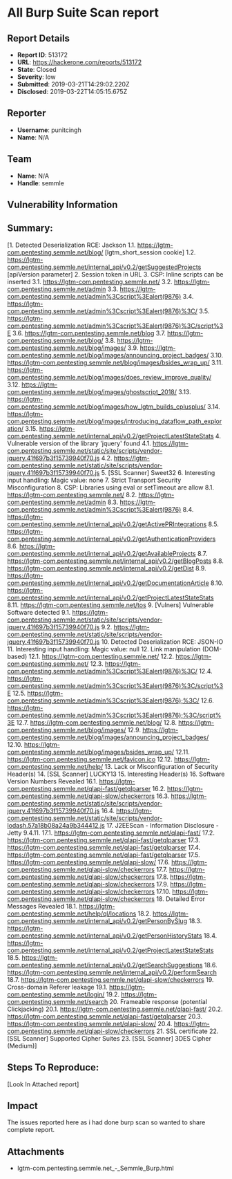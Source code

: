 # All Burp Suite Scan report

## Report Details
- **Report ID**: 513172
- **URL**: https://hackerone.com/reports/513172
- **State**: Closed
- **Severity**: low
- **Submitted**: 2019-03-21T14:29:02.220Z
- **Disclosed**: 2019-03-22T14:05:15.675Z

## Reporter
- **Username**: punitcingh
- **Name**: N/A

## Team
- **Name**: N/A
- **Handle**: semmle

## Vulnerability Information
## Summary:
[1. Detected Deserialization RCE: Jackson
1.1. https://lgtm-com.pentesting.semmle.net/blog/ [lgtm_short_session cookie]
1.2. https://lgtm-com.pentesting.semmle.net/internal_api/v0.2/getSuggestedProjects [apiVersion parameter]
2. Session token in URL
3. CSP: Inline scripts can be inserted
3.1. https://lgtm-com.pentesting.semmle.net/
3.2. https://lgtm-com.pentesting.semmle.net/admin
3.3. https://lgtm-com.pentesting.semmle.net/admin%3Cscript%3Ealert(9876)
3.4. https://lgtm-com.pentesting.semmle.net/admin%3Cscript%3Ealert(9876)%3C/
3.5. https://lgtm-com.pentesting.semmle.net/admin%3Cscript%3Ealert(9876)%3C/script%3E
3.6. https://lgtm-com.pentesting.semmle.net/blog
3.7. https://lgtm-com.pentesting.semmle.net/blog/
3.8. https://lgtm-com.pentesting.semmle.net/blog/images/
3.9. https://lgtm-com.pentesting.semmle.net/blog/images/announcing_project_badges/
3.10. https://lgtm-com.pentesting.semmle.net/blog/images/bsides_wrap_up/
3.11. https://lgtm-com.pentesting.semmle.net/blog/images/does_review_improve_quality/
3.12. https://lgtm-com.pentesting.semmle.net/blog/images/ghostscript_2018/
3.13. https://lgtm-com.pentesting.semmle.net/blog/images/how_lgtm_builds_cplusplus/
3.14. https://lgtm-com.pentesting.semmle.net/blog/images/introducing_dataflow_path_exploration/
3.15. https://lgtm-com.pentesting.semmle.net/internal_api/v0.2/getProjectLatestStateStats
4. Vulnerable version of the library 'jquery' found
4.1. https://lgtm-com.pentesting.semmle.net/static/site/scripts/vendor-jquery.41f697b3f15739940f70.js
4.2. https://lgtm-com.pentesting.semmle.net/static/site/scripts/vendor-jquery.41f697b3f15739940f70.js
5. [SSL Scanner] Sweet32
6. Interesting input handling: Magic value: none
7. Strict Transport Security Misconfiguration
8. CSP: Libraries using eval or setTimeout are allow
8.1. https://lgtm-com.pentesting.semmle.net/
8.2. https://lgtm-com.pentesting.semmle.net/admin
8.3. https://lgtm-com.pentesting.semmle.net/admin%3Cscript%3Ealert(9876)
8.4. https://lgtm-com.pentesting.semmle.net/internal_api/v0.2/getActivePRIntegrations
8.5. https://lgtm-com.pentesting.semmle.net/internal_api/v0.2/getAuthenticationProviders
8.6. https://lgtm-com.pentesting.semmle.net/internal_api/v0.2/getAvailableProjects
8.7. https://lgtm-com.pentesting.semmle.net/internal_api/v0.2/getBlogPosts
8.8. https://lgtm-com.pentesting.semmle.net/internal_api/v0.2/getDist
8.9. https://lgtm-com.pentesting.semmle.net/internal_api/v0.2/getDocumentationArticle
8.10. https://lgtm-com.pentesting.semmle.net/internal_api/v0.2/getProjectLatestStateStats
8.11. https://lgtm-com.pentesting.semmle.net/tos
9. [Vulners] Vulnerable Software detected
9.1. https://lgtm-com.pentesting.semmle.net/static/site/scripts/vendor-jquery.41f697b3f15739940f70.js
9.2. https://lgtm-com.pentesting.semmle.net/static/site/scripts/vendor-jquery.41f697b3f15739940f70.js
10. Detected Deserialization RCE: JSON-IO
11. Interesting input handling: Magic value: null
12. Link manipulation (DOM-based)
12.1. https://lgtm-com.pentesting.semmle.net/
12.2. https://lgtm-com.pentesting.semmle.net/
12.3. https://lgtm-com.pentesting.semmle.net/admin%3Cscript%3Ealert(9876)%3C/
12.4. https://lgtm-com.pentesting.semmle.net/admin%3Cscript%3Ealert(9876)%3C/script%3E
12.5. https://lgtm-com.pentesting.semmle.net/admin%3Cscript%3Ealert(9876);%3C/
12.6. https://lgtm-com.pentesting.semmle.net/admin%3Cscript%3Ealert(9876);%3C/script%3E
12.7. https://lgtm-com.pentesting.semmle.net/blog/
12.8. https://lgtm-com.pentesting.semmle.net/blog/images/
12.9. https://lgtm-com.pentesting.semmle.net/blog/images/announcing_project_badges/
12.10. https://lgtm-com.pentesting.semmle.net/blog/images/bsides_wrap_up/
12.11. https://lgtm-com.pentesting.semmle.net/favicon.ico
12.12. https://lgtm-com.pentesting.semmle.net/help/
13. Lack or Misconfiguration of Security Header(s)
14. [SSL Scanner] LUCKY13
15. Interesting Header(s)
16. Software Version Numbers Revealed
16.1. https://lgtm-com.pentesting.semmle.net/qlapi-fast/getqlparser
16.2. https://lgtm-com.pentesting.semmle.net/qlapi-slow/checkerrors
16.3. https://lgtm-com.pentesting.semmle.net/static/site/scripts/vendor-jquery.41f697b3f15739940f70.js
16.4. https://lgtm-com.pentesting.semmle.net/static/site/scripts/vendor-lodash.57a18b08a24a9b344412.js
17. J2EEScan - Information Disclosure - Jetty 9.4.11.
17.1. https://lgtm-com.pentesting.semmle.net/qlapi-fast/
17.2. https://lgtm-com.pentesting.semmle.net/qlapi-fast/getqlparser
17.3. https://lgtm-com.pentesting.semmle.net/qlapi-fast/getqlparser
17.4. https://lgtm-com.pentesting.semmle.net/qlapi-fast/getqlparser
17.5. https://lgtm-com.pentesting.semmle.net/qlapi-slow/
17.6. https://lgtm-com.pentesting.semmle.net/qlapi-slow/checkerrors
17.7. https://lgtm-com.pentesting.semmle.net/qlapi-slow/checkerrors
17.8. https://lgtm-com.pentesting.semmle.net/qlapi-slow/checkerrors
17.9. https://lgtm-com.pentesting.semmle.net/qlapi-slow/checkerrors
17.10. https://lgtm-com.pentesting.semmle.net/qlapi-slow/checkerrors
18. Detailed Error Messages Revealed
18.1. https://lgtm-com.pentesting.semmle.net/help/ql/locations
18.2. https://lgtm-com.pentesting.semmle.net/internal_api/v0.2/getPersonBySlug
18.3. https://lgtm-com.pentesting.semmle.net/internal_api/v0.2/getPersonHistoryStats
18.4. https://lgtm-com.pentesting.semmle.net/internal_api/v0.2/getProjectLatestStateStats
18.5. https://lgtm-com.pentesting.semmle.net/internal_api/v0.2/getSearchSuggestions
18.6. https://lgtm-com.pentesting.semmle.net/internal_api/v0.2/performSearch
18.7. https://lgtm-com.pentesting.semmle.net/qlapi-slow/checkerrors
19. Cross-domain Referer leakage
19.1. https://lgtm-com.pentesting.semmle.net/login/
19.2. https://lgtm-com.pentesting.semmle.net/search
20. Frameable response (potential Clickjacking)
20.1. https://lgtm-com.pentesting.semmle.net/qlapi-fast/
20.2. https://lgtm-com.pentesting.semmle.net/qlapi-fast/getqlparser
20.3. https://lgtm-com.pentesting.semmle.net/qlapi-slow/
20.4. https://lgtm-com.pentesting.semmle.net/qlapi-slow/checkerrors
21. SSL certificate
22. [SSL Scanner] Supported Cipher Suites
23. [SSL Scanner] 3DES Cipher (Medium)]

## Steps To Reproduce:
[Look In Attached report]

## Impact

The issues reported here as i had done burp scan so wanted to share complete report.

## Attachments
- lgtm-com.pentesting.semmle.net_-_Semmle_Burp.html
